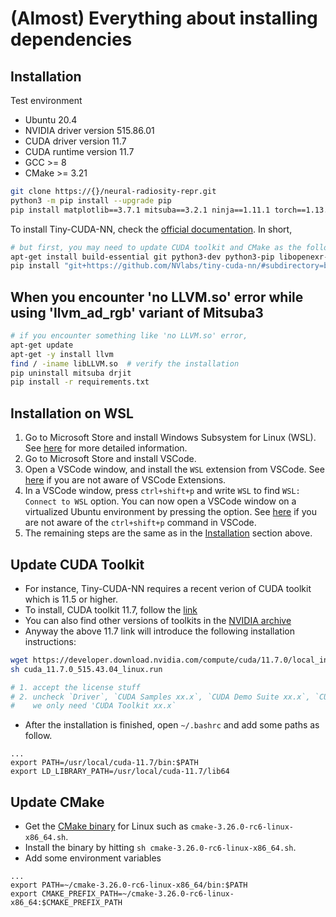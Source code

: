 # (Almost) Everything about installing dependencies
## Installation
Test environment
- Ubuntu 20.4
- NVIDIA driver version 515.86.01
- CUDA driver version 11.7
- CUDA runtime version 11.7
- GCC >= 8
- CMake >= 3.21

```bash
git clone https://{}/neural-radiosity-repr.git
python3 -m pip install --upgrade pip
pip install matplotlib==3.7.1 mitsuba==3.2.1 ninja==1.11.1 torch==1.13.1 torchvision==0.14.1 tqdm==4.65.0 imageio==2.25.0 opencv-python==4.7.0.72
```

To install Tiny-CUDA-NN, check the [official documentation](https://github.com/NVlabs/tiny-cuda-nn#pytorch-extension).
In short, 
```bash
# but first, you may need to update CUDA toolkit and CMake as the following sections
apt-get install build-essential git python3-dev python3-pip libopenexr-dev libxi-dev libglfw3-dev libglew-dev libomp-dev libxinerama-dev libxcursor-dev ffmpeg
pip install "git+https://github.com/NVlabs/tiny-cuda-nn/#subdirectory=bindings/torch"
```

## When you encounter 'no LLVM.so' error while using 'llvm_ad_rgb' variant of Mitsuba3
```bash
# if you encounter something like 'no LLVM.so' error,
apt-get update
apt-get -y install llvm
find / -iname libLLVM.so  # verify the installation
pip uninstall mitsuba drjit
pip install -r requirements.txt
```

## Installation on WSL

1. Go to Microsoft Store and install Windows Subsystem for Linux (WSL). See [here](https://learn.microsoft.com/en-us/windows/wsl/install) for more detailed information.
2. Go to Microsoft Store and install VSCode.
3. Open a VSCode window, and install the `WSL` extension from VSCode. See [here](https://jmcunst.tistory.com/152) if you are not aware of VSCode Extensions.
4. In a VSCode window, press `ctrl+shift+p` and write `WSL` to find `WSL: Connect to WSL` option. You can now open a VSCode window on a virtualized Ubuntu environment by pressing the option. See [here](https://learn.microsoft.com/ko-kr/windows/wsl/tutorials/wsl-vscode#from-vs-code) if you are not aware of the `ctrl+shift+p` command in VSCode.
5. The remaining steps are the same as in the [Installation](#installation) section above.

## Update CUDA Toolkit

- For instance, Tiny-CUDA-NN requires a recent verion of CUDA toolkit which is 11.5 or higher.
- To install, CUDA toolkit 11.7, follow the [link](https://developer.nvidia.com/cuda-11-7-0-download-archive?target_os=Linux&target_arch=x86_64&Distribution=Ubuntu&target_version=20.04&target_type=runfile_local)
- You can also find other versions of toolkits in the [NVIDIA archive](https://developer.nvidia.com/cuda-toolkit-archive)
- Anyway the above 11.7 link will introduce the following installation instructions:
```bash
wget https://developer.download.nvidia.com/compute/cuda/11.7.0/local_installers/cuda_11.7.0_515.43.04_linux.run
sh cuda_11.7.0_515.43.04_linux.run

# 1. accept the license stuff
# 2. uncheck `Driver`, `CUDA Samples xx.x`, `CUDA Demo Suite xx.x`, `CUDA Documentation  xx.x`.
#    we only need 'CUDA Toolkit xx.x`
```
- After the installation is finished, open `~/.bashrc` and add some paths as follow.
```vim
...
export PATH=/usr/local/cuda-11.7/bin:$PATH
export LD_LIBRARY_PATH=/usr/local/cuda-11.7/lib64
```

## Update CMake
- Get the [CMake binary](https://cmake.org/download/) for Linux such as `cmake-3.26.0-rc6-linux-x86_64.sh`.
- Install the binary by hitting `sh cmake-3.26.0-rc6-linux-x86_64.sh`.
- Add some environment variables
```vim
...
export PATH=~/cmake-3.26.0-rc6-linux-x86_64/bin:$PATH
export CMAKE_PREFIX_PATH=~/cmake-3.26.0-rc6-linux-x86_64:$CMAKE_PREFIX_PATH
```